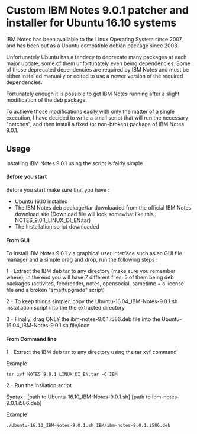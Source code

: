 # Custom IBM Notes 9.0.1 patcher and installer for Ubuntu 16.10 systems

IBM Notes has been available to the Linux Operating System since 2007, and has been out as a Ubuntu compatible debian package since 2008.

Unfortunately Ubuntu has a tendecy to deprecate many packages at each major update, some of them unfortunately even being dependencies. Some of those deprecated dependencies are required by IBM Notes and must be either installed manually or edited to use a newer version of the required dependencies.

Fortunately enough it is possible to get IBM Notes running after a slight modification of the deb package.

To achieve those modifications easily with only the matter of a single execution, I have decided to write a small script that will run the necessary "patches", and then install a fixed (or non-broken) package of IBM Notes 9.0.1.

## Usage

Installing IBM Notes 9.0.1 using the script is fairly simple

#### Before you start

Before you start make sure that you have :

* Ubuntu 16.10 installed
* The IBM Notes deb package/tar downloaded from the official IBM Notes download site (Download file will look somewhat like this : NOTES_9.0.1_LINUX_DI_EN.tar)
* The Installation script downloaded

#### From GUI

To install IBM Notes 9.0.1 via graphical user interface such as an GUI file manager and a simple drag and drop, run the following steps :

1 - Extract the IBM deb tar to any directory (make sure you remember where), in the end you will have 7 different files, 5 of them being deb packages (activites, feedreader, notes, opensocial, sametime + a license file and a broken "smartupgrade" script)

2 - To keep things simpler, copy the Ubuntu-16.04_IBM-Notes-9.0.1.sh installation script into the the extracted directory

3 - Finally, drag ONLY the ibm-notes-9.0.1.i586.deb file into the Ubuntu-16.04_IBM-Notes-9.0.1.sh file/icon

#### From Command line

1 - Extract the IBM deb tar to any directory using the tar xvf command

Example
```
tar xvf NOTES_9.0.1_LINUX_DI_EN.tar -C IBM
```

2 - Run the insllation script

Syntax : \[path to Ubuntu-16.10_IBM-Notes-9.0.1.sh\] \[path to ibm-notes-9.0.1.i586.deb\]

Example
```
./Ubuntu-16.10_IBM-Notes-9.0.1.sh IBM/ibm-notes-9.0.1.i586.deb
```

###
